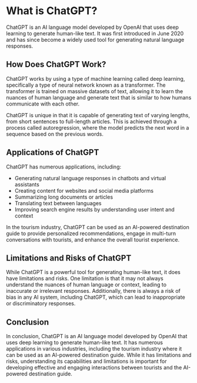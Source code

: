 What is ChatGPT?
==================================================

ChatGPT is an AI language model developed by OpenAI that uses deep learning to generate human-like text. It was first introduced in June 2020 and has since become a widely used tool for generating natural language responses.

How Does ChatGPT Work?
----------------------

ChatGPT works by using a type of machine learning called deep learning, specifically a type of neural network known as a transformer. The transformer is trained on massive datasets of text, allowing it to learn the nuances of human language and generate text that is similar to how humans communicate with each other.

ChatGPT is unique in that it is capable of generating text of varying lengths, from short sentences to full-length articles. This is achieved through a process called autoregression, where the model predicts the next word in a sequence based on the previous words.

Applications of ChatGPT
-----------------------

ChatGPT has numerous applications, including:

* Generating natural language responses in chatbots and virtual assistants
* Creating content for websites and social media platforms
* Summarizing long documents or articles
* Translating text between languages
* Improving search engine results by understanding user intent and context

In the tourism industry, ChatGPT can be used as an AI-powered destination guide to provide personalized recommendations, engage in multi-turn conversations with tourists, and enhance the overall tourist experience.

Limitations and Risks of ChatGPT
--------------------------------

While ChatGPT is a powerful tool for generating human-like text, it does have limitations and risks. One limitation is that it may not always understand the nuances of human language or context, leading to inaccurate or irrelevant responses. Additionally, there is always a risk of bias in any AI system, including ChatGPT, which can lead to inappropriate or discriminatory responses.

Conclusion
----------

In conclusion, ChatGPT is an AI language model developed by OpenAI that uses deep learning to generate human-like text. It has numerous applications in various industries, including the tourism industry where it can be used as an AI-powered destination guide. While it has limitations and risks, understanding its capabilities and limitations is important for developing effective and engaging interactions between tourists and the AI-powered destination guide.
